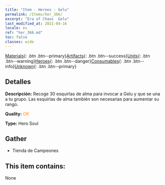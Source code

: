 ```yaml
---
title: "Item - Heroes - Gelu"
permalink: /Items/her_366/
excerpt: "Era of Chaos  Gelu"
last_modified_at: 2021-04-16
locale: es
ref: "her_366.md"
toc: false
classes: wide
---
```

 [Materials](/es/Items/){: .btn .btn--primary}[Artifacts](/es/Items/Artifacts/){: .btn .btn--success}[Units](/es/Items/Units/){: .btn .btn--warning}[Heroes](/es/Items/Heroes/){: .btn .btn--danger}[Consumables](/es/Items/Consumables/){: .btn .btn--info}[Unknown](/es/Items/Unknown/){: .btn .btn--primary}

## Detalles
 **Descripción:** Recoge 30 esquirlas de alma para invocar a Gelu y que se una a tu grupo. Las esquirlas de alma también son necesarias para aumentar su rango.

 **Quality:** <span style="color: #FF8C00">OK</span>

 **Type:** Hero Soul

## Gather

*    Tienda de Campeones 

## This item contains:

  None

